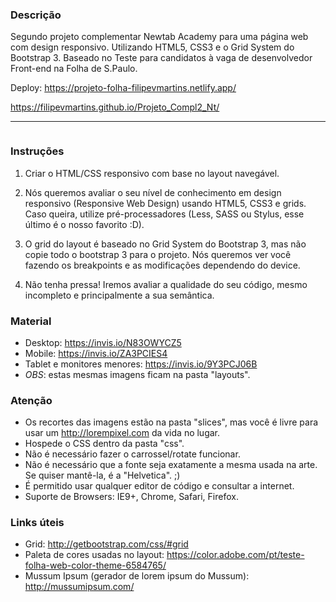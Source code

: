### Descrição
Segundo projeto complementar Newtab Academy para uma página web com design responsivo. Utilizando HTML5, CSS3 e o Grid System do Bootstrap 3. Baseado no Teste para candidatos à vaga de desenvolvedor Front-end na Folha de S.Paulo.

Deploy:
https://projeto-folha-filipevmartins.netlify.app/

https://filipevmartins.github.io/Projeto_Compl2_Nt/




  _            _   _         _     _  __  

```

```

### Instruções

1. Criar o HTML/CSS responsivo com base no layout navegável. 

2. Nós queremos avaliar o seu nível de conhecimento em design responsivo (Responsive Web Design) usando HTML5, CSS3 e grids. Caso queira, utilize pré-processadores (Less, SASS ou Stylus, esse último é o nosso favorito :D).

3. O grid do layout é baseado no Grid System do Bootstrap 3, mas não copie todo o bootstrap 3 para o projeto. Nós queremos ver você fazendo os breakpoints e as modificações dependendo do device. 

4. Não tenha pressa! Iremos avaliar a qualidade do seu código, mesmo incompleto e principalmente a sua semântica.

### Material 

* Desktop: https://invis.io/N83OWYCZ5
* Mobile: https://invis.io/ZA3PCIES4
* Tablet e monitores menores: https://invis.io/9Y3PCJ06B
* *OBS*: estas mesmas imagens ficam na pasta "layouts".

### Atenção

* Os recortes das imagens estão na pasta "slices", mas você é livre para usar um http://lorempixel.com da vida no lugar.
* Hospede o CSS dentro da pasta "css".
* Não é necessário fazer o carrossel/rotate funcionar.
* Não é necessário que a fonte seja exatamente a mesma usada na arte. Se quiser mantê-la, é a "Helvetica". ;)
* É permitido usar qualquer editor de código e consultar a internet.
* Suporte de Browsers: IE9+, Chrome, Safari, Firefox.

### Links úteis

* Grid: http://getbootstrap.com/css/#grid
* Paleta de cores usadas no layout: https://color.adobe.com/pt/teste-folha-web-color-theme-6584765/
* Mussum Ipsum (gerador de lorem ipsum do Mussum): http://mussumipsum.com/